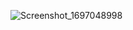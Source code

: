 ![Screenshot_1697048998](https://github.com/IibrahimEren/Flutter_deposu/assets/87008174/c0ba5d74-2faa-4c37-b32f-89d0293a7fd6)
